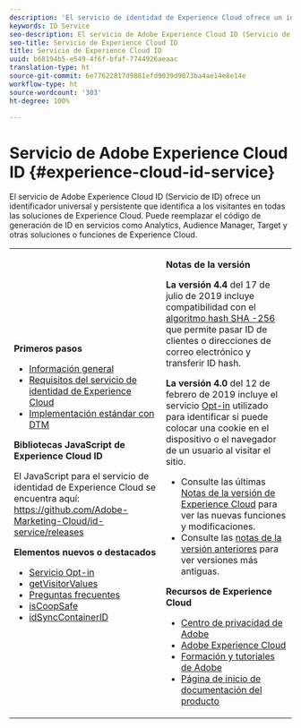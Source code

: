 ```yaml
---
description: 'El servicio de identidad de Experience Cloud ofrece un identificador universal y persistente que identifica a los visitantes en todas las soluciones de Experience Cloud. '
keywords: ID Service
seo-description: El servicio de Adobe Experience Cloud ID (Servicio de ID) ofrece un identificador universal y persistente que identifica a los visitantes en todas las soluciones de Experience Cloud. Puede reemplazar el código de generación de ID en servicios como Analytics, Audience Manager, Target y otras soluciones o funciones de Experience Cloud.
seo-title: Servicio de Experience Cloud ID
title: Servicio de Experience Cloud ID
uuid: b68194b5-e549-4f6f-bfaf-7744926aeaac
translation-type: ht
source-git-commit: 6e77622817d9881efd9039d9073ba4ae14e8e14e
workflow-type: ht
source-wordcount: '303'
ht-degree: 100%

---
```



# Servicio de Adobe Experience Cloud ID {#experience-cloud-id-service}

El servicio de Adobe Experience Cloud ID (Servicio de ID) ofrece un identificador universal y persistente que identifica a los visitantes en todas las soluciones de Experience Cloud. Puede reemplazar el código de generación de ID en servicios como Analytics, Audience Manager, Target y otras soluciones o funciones de Experience Cloud.

<table id="table_5E612F746A704FE095B809A013EE977F" class="simpletable"> 
 <tbody> 
  <tr> 
   <td colname="col1"> <p> <b>Primeros pasos</b> </p> <p> 
     <ul id="ul_D5EC6A54A03F4AB595B588116A7C1296"> 
      <li id="li_845F6DE25A1241439BCDCBC00459D7EB"> <a href="introduction/overview.md" format="dita" scope="local"> Información general </a> </li> 
      <li id="li_47F399E1D4AF4F08BD647DF01A423BA7"> <a href="reference/requirements.md" format="dita" scope="local"> Requisitos del servicio de identidad de Experience Cloud </a> </li> 
      <li id="li_CBEEE79B45644F28A52B58DDF23DAD4F"> <a href="implementation-guides/standard.md#concept-89cd0199a9634fc48644f2d61e3d2445" format="dita" scope="local"> Implementación estándar con DTM </a> </li> 
     </ul> </p> <p><b>Bibliotecas JavaScript de Experience Cloud ID</b> </p> <p>El JavaScript para el servicio de identidad de Experience Cloud se encuentra aquí: <a href="https://github.com/Adobe-Marketing-Cloud/id-service/releases" format="https" scope="external">https://github.com/Adobe-Marketing-Cloud/id-service/releases</a> </p> <p> <b>Elementos nuevos o destacados</b> </p> <p> 
     <ul id="ul_B0A25B6827734D55BB1E20D12334AC21"> 
      <li id="li_A66924F4948F4A5ABA545A89A28A6F6A"><a href="implementation-guides/opt-in-service/optin-overview.md#concept-f9b5db0d27a245fbadd3e19162319360" format="dita" scope="local"> Servicio Opt-in</a> </li> 
      <li id="li_92D49CB788AD478EA74BCF5328CB9A14"> <a href="library/get-set/getvisitorvalues.md#reference-b8c9e17c170c4291829a792df46ce279" format="dita" scope="local"> getVisitorValues </a> </li> 
      <li id="li_9E512C6DD15C46C3ABD06ACD60D97E4A"> <a href="faq-intro/faq-intro.md" format="dita" scope="local"> Preguntas frecuentes </a> </li> 
      <li id="li_B28082F3D075413D89E5AFB718657E17"> <a href="library/function-vars/coopsafe.md#reference-7fbed36f38a048d1a5883c53d430ddf4" format="dita" scope="local"> isCoopSafe </a> </li> 
      <li id="li_7744A4898EA542B9BF009D2066810050"> <a href="library/function-vars/idsyncontainerid.md#reference-5cfbed2240fa4def90f535f017a36015" format="dita" scope="local"> idSyncContainerID </a> </li> 
     </ul> </p> 
     <!-- 
     <p> <b>Announcements:</b> </p> 
     <p> <p>Important:  ID service support for Internet Explorer 6, 7, and 8 is deprecated and will be discontinued in a future release. </p> </p> 
     --> </td> 
   <td colname="col2"> <p> <b>Notas de la versión</b> </p> <p><b>La versión 4.4</b> del 17 de julio de 2019 incluye compatibilidad con el <a href="reference/hashing-support.md" format="dita" scope="local"> algoritmo hash SHA -256</a> que permite pasar ID de clientes o direcciones de correo electrónico y transferir ID hash.</p><p><b>La versión 4.0</b> del 12 de febrero de 2019 incluye el servicio <a href="implementation-guides/opt-in-service/optin-overview.md#concept-f9b5db0d27a245fbadd3e19162319360" format="dita" scope="local">Opt-in</a> utilizado para identificar si puede colocar una cookie en el dispositivo o el navegador de un usuario al visitar el sitio. </p> <p> 
     <ul id="ul_4F06F170F214492780C7D25A069F799F"> 
      <li id="li_45A7CD556FE44F4DAB035C736A058F36"> Consulte las últimas <a href="https://docs.adobe.com/content/help/es-ES/release-notes/experience-cloud/current.html" format="https" scope="external">Notas de la versión de Experience Cloud</a> para ver las nuevas funciones y modificaciones. </li> 
      <li id="li_10CC4FBFEFC947CA9AD15F52D9715257">Consulte las <a href="https://docs.adobe.com/content/help/es-ES/release-notes/experience-cloud/current.html" format="html" scope="external">notas de la versión anteriores</a> para ver versiones más antiguas. </li> 
     </ul> </p> <p> <b>Recursos de Experience Cloud</b> </p> <p> 
     <ul id="ul_E30EC96BDC624B5591F0470D430B7F41"> 
      <li id="li_F3A5CCFAE0F247CEB41A03CA8E03106B"> <a href="http://www.adobe.com/es/privacy.html" format="http" scope="external"> Centro de privacidad de Adobe</a> </li> 
      <li id="li_A54C1EB170EA4B8FA6A81B90AB0C39DD"> <a href="https://docs.adobe.com/content/help/es-ES/experience-cloud/user-guides/home.html" scope="external" format="http"> Adobe Experience Cloud</a> </li> 
      <li id="li_1938F7044F544481A6CC0F45CC22B80A"> <a href="http://helpx.adobe.com/es/learning.html?promoid=KAUDK" scope="external" format="http"> Formación y tutoriales de Adobe</a> </li> 
      <li id="li_C71459E0D1464C05B8B9387C43541F17"> <a href="https://helpx.adobe.com/es/support/experience-cloud.html" scope="external" format="https"> Página de inicio de documentación del producto</a> </li> 
     </ul> </p> </td> 
  </tr> 
 </tbody> 
</table>

